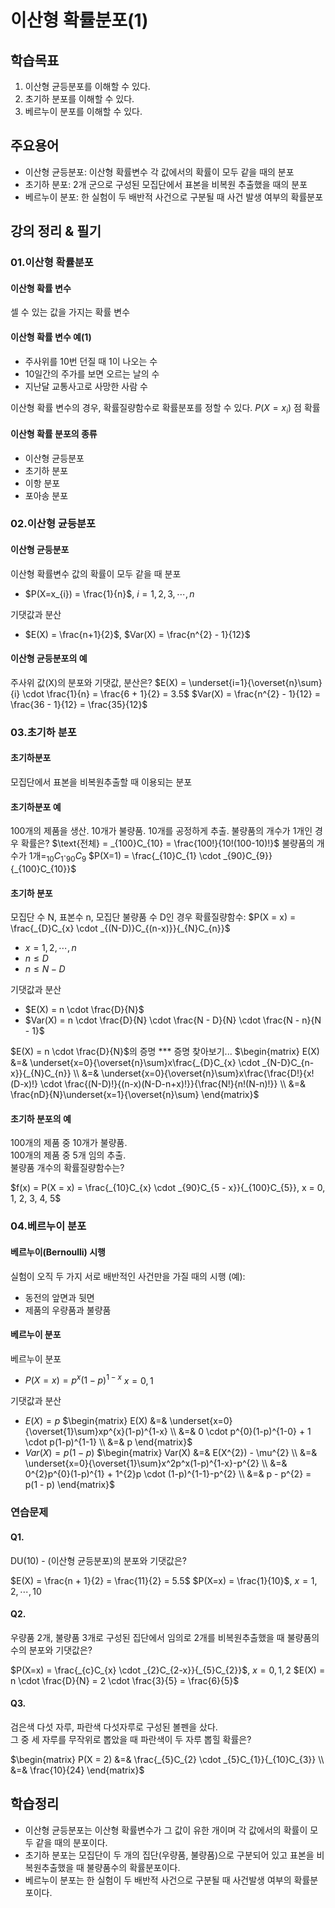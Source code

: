 # 이산형 확률분포(1)

## 학습목표
1. 이산형 균등분포를 이해할 수 있다.
2. 초기하 분포를 이해할 수 있다.
3. 베르누이 분포를 이해할 수 있다.

## 주요용어
- 이산형 균등분포: 이산형 확률변수 각 값에서의 확률이 모두 같을 때의 분포
- 초기하 분포: 2개 군으로 구성된 모집단에서 표본을 비복원 추출했을 때의 분포
- 베르누이 분포: 한 실험이 두 배반적 사건으로 구분될 때 사건 발생 여부의 확률분포

## 강의 정리 & 필기

### 01.이산형 확률분포

#### 이산형 확률 변수
셀 수 있는 값을 가지는 확률 변수

#### 이산형 확률 변수 예(1)
- 주사위를 10번 던질 때 1이 나오는 수 
- 10일간의 주가를 보면 오르는 날의 수
- 지난달 교통사고로 사망한 사람 수

이산형 확률 변수의 경우, 확률질량함수로 확률분포를 정할 수 있다.
$P(X = x_{i})$ 점 확률

#### 이산형 확률 분포의 종류
- 이산형 균등분포
- 초기하 분포
- 이항 분포
- 포아송 분포

### 02.이산형 균등분포

#### 이산형 균등분포
이산형 확률변수 값의 확률이 모두 같을 때 분포
- $P(X=x_{i}) = \frac{1}{n}$, $i = 1,2,3,\cdots, n$

기댓값과 분산
- $E(X) = \frac{n+1}{2}$, $Var(X) = \frac{n^{2} - 1}{12}$

#### 이산형 균등분포의 예
주사위 값(X)의 분포와 기댓값, 분산은?
$E(X) = \underset{i=1}{\overset{n}\sum}{i} \cdot \frac{1}{n} = \frac{6 + 1}{2} = 3.5$
$Var(X) = \frac{n^{2} - 1}{12} = \frac{36 - 1}{12} = \frac{35}{12}$

### 03.초기하 분포

#### 초기하분포
모집단에서 표본을 비복원추출할 때 이용되는 분포

#### 초기하분포 예
100개의 제품을 생산. 10개가 불량품. 10개를 공정하게 추출. 불량품의 개수가 1개인 경우 확률은?
$\text{전체} = _{100}C_{10} = \frac{100!}{10!(100-10)!}$
$\text{불량품의 개수가 1개} = _{10}C_{1} \cdot _{90}C_{9}$
$P(X=1) = \frac{_{10}C_{1} \cdot _{90}C_{9}}{_{100}C_{10}}$

#### 초기하 분포
모집단 수 N, 표본수 n, 모집단 불량품 수 D인 경우
확률질량함수: $P(X = x) = \frac{_{D}C_{x} \cdot _{(N-D)}C_{(n-x)}}{_{N}C_{n}}$
- $x = 1, 2, \cdots, n$
- $n \le D$
- $n \le N - D$

기댓값과 분산
- $E(X) = n \cdot \frac{D}{N}$
- $Var(X) = n \cdot \frac{D}{N} \cdot \frac{N - D}{N} \cdot \frac{N - n}{N - 1}$

$E(X) = n \cdot \frac{D}{N}$의 증명
*** 증명 찾아보기...
$\begin{matrix}
E(X) &=& \underset{x=0}{\overset{n}\sum}x\frac{_{D}C_{x} \cdot _{N-D}C_{n-x}}{_{N}C_{n}} \\
     &=& \underset{x=0}{\overset{n}\sum}x\frac{\frac{D!}{x!(D-x)!} \cdot \frac{(N-D)!}{(n-x)(N-D-n+x)!}}{\frac{N!}{n!(N-n)!}} \\
     &=& \frac{nD}{N}\underset{x=1}{\overset{n}\sum}
\end{matrix}$

#### 초기하 분포의 예
100개의 제품 중 10개가 불량품.  
100개의 제품 중 5개 임의 추출.  
불량품 개수의 확률질량함수는?  

$f(x) = P(X = x) = \frac{_{10}C_{x} \cdot _{90}C_{5 - x}}{_{100}C_{5}}, x = 0, 1, 2, 3, 4, 5$

### 04.베르누이 분포

#### 베르누이(Bernoulli) 시행
실험이 오직 두 가지 서로 배반적인 사건만을 가질 때의 시행
(예): 
  - 동전의 앞면과 뒷면
  - 제품의 우량품과 불량품

#### 베르누이 분포
베르누이 분포
- $P(X = x) = p^{x}(1-p)^{1-x}$ $x = 0, 1$

기댓값과 분산
- $E(X) = p$
$\begin{matrix}
E(X) &=& \underset{x=0}{\overset{1}\sum}xp^{x}(1-p)^{1-x} \\
     &=& 0 \cdot p^{0}(1-p)^{1-0} + 1 \cdot p(1-p)^{1-1} \\
     &=& p
\end{matrix}$
- $Var(X) = p(1-p)$
$\begin{matrix}
Var(X) &=& E(X^{2}) - \mu^{2} \\
       &=& \underset{x=0}{\overset{1}\sum}x^2p^x(1-p)^{1-x}-p^{2} \\
       &=& 0^{2}p^{0}(1-p)^{1} + 1^{2}p \cdot (1-p)^{1-1}-p^{2} \\
       &=& p - p^{2} = p(1 - p)
\end{matrix}$

### 연습문제

#### Q1.
DU(10) - (이산형 균등분포)의 분포와 기댓값은? 

$E(X) = \frac{n + 1}{2} = \frac{11}{2} = 5.5$
$P(X=x) = \frac{1}{10}$, $x=1, 2, \cdots, 10$


#### Q2.
우량품 2개, 불량품 3개로 구성된 집단에서 임의로 2개를 비복원추출했을 때 불량품의 수의 분포와 기댓값은?

$P(X=x) = \frac{_{c}C_{x} \cdot _{2}C_{2-x}}{_{5}C_{2}}$, $x = 0, 1, 2$
$E(X) = n \cdot \frac{D}{N} = 2 \cdot \frac{3}{5} = \frac{6}{5}$

#### Q3.
검은색 다섯 자루, 파란색 다섯자루로 구성된 볼펜을 샀다.  
그 중 세 자루를 무작위로 뽑았을 때 파란색이 두 자루 뽑힐 확률은?

$\begin{matrix}
P(X = 2) &=& \frac{_{5}C_{2} \cdot _{5}C_{1}}{_{10}C_{3}} \\
         &=& \frac{10}{24}
\end{matrix}$

## 학습정리
- 이산형 균등분포는 이산형 확률변수가 그 값이 유한 개이며 각 값에서의 확률이 모두 같을 때의 분포이다.
- 초기하 분포는 모집단이 두 개의 집단(우량품, 불량품)으로 구분되어 있고 표본을 비복원추출했을 때 불량품수의 확률분포이다.
- 베르누이 분포는 한 실험이 두 배반적 사건으로 구분될 때 사건발생 여부의 확률분포이다.